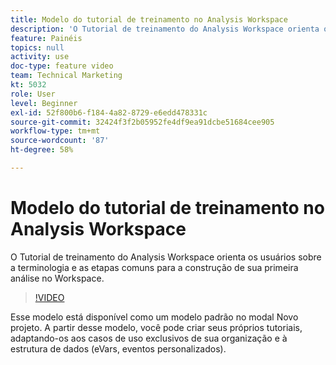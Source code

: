 ```yaml
---
title: Modelo do tutorial de treinamento no Analysis Workspace
description: 'O Tutorial de treinamento do Analysis Workspace orienta os usuários sobre a terminologia e as etapas comuns para a construção de sua primeira análise no Workspace. '
feature: Painéis
topics: null
activity: use
doc-type: feature video
team: Technical Marketing
kt: 5032
role: User
level: Beginner
exl-id: 52f800b6-f184-4a82-8729-e6edd478331c
source-git-commit: 32424f3f2b05952fe4df9ea91dcbe51684cee905
workflow-type: tm+mt
source-wordcount: '87'
ht-degree: 58%

---
```


# Modelo do tutorial de treinamento no Analysis Workspace

O Tutorial de treinamento do Analysis Workspace orienta os usuários sobre a terminologia e as etapas comuns para a construção de sua primeira análise no Workspace.

>[!VIDEO](https://video.tv.adobe.com/v/33773/?quality=12)

Esse modelo está disponível como um modelo padrão no modal Novo projeto. A partir desse modelo, você pode criar seus próprios tutoriais, adaptando-os aos casos de uso exclusivos de sua organização e à estrutura de dados (eVars, eventos personalizados).
